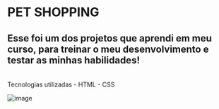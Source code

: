 <h1>PET SHOPPING</h1>
<h2>Esse foi um dos projetos que aprendi em meu curso, para treinar o meu desenvolvimento e testar as minhas habilidades!</h2>
<br>
Tecnologias utilizadas
  - HTML
  - CSS

![image](https://user-images.githubusercontent.com/118142230/208546229-3876fd49-fa19-4b1a-8f4d-0c48b143ec47.png) 
